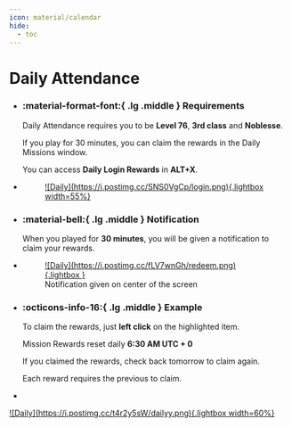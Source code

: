 ```yaml
---
icon: material/calendar
hide:
  - toc
---
```

<style>
hr {
    border-bottom: 2px solid var(--md-primary-fg-color);
    border-top: 2px solid var(--md-primary-fg-color);
    background-color: var(--md-primary-fg-color);
}
</style>
# Daily Attendance

<div class="grid cards" markdown>

- ### :material-format-font:{ .lg .middle } __Requirements__

    Daily Attendance requires you to be **Level 76**, **3rd class** and **Noblesse**.
    
    If you play for 30 minutes, you can claim the rewards in the Daily Missions window.

    You can access **Daily Login Rewards** in **ALT+X**.

- <figure markdown>
    <a href="https://postimg.cc/23KXSF0H">
    ![Daily](https://i.postimg.cc/SNS0VgCp/login.png){.lightbox width=55%}
    </a>
    </figure>

-  ### :material-bell:{ .lg .middle } __Notification__

    When you played for **30 minutes**, you will be given a notification to claim your rewards.

- <figure markdown>
    <a href="https://postimg.cc/Q9rKbPN6">
    ![Daily](https://i.postimg.cc/fLV7wnGh/redeem.png){.lightbox }
    </a>
    <figcaption>Notification given on center of the screen</figure>
    </figure>
- ### :octicons-info-16:{ .lg .middle } __Example__

    To claim the rewards, just **left click** on the highlighted item.

    Mission Rewards reset daily **6:30 AM UTC + 0**

    If you claimed the rewards, check back tomorrow to claim again.

    Each reward requires the previous to claim.

- <figure markdown>
<a href="https://postimg.cc/HryQ9b4k">
    ![Daily](https://i.postimg.cc/t4r2y5sW/dailyy.png){.lightbox width=60%}
</a>
</figure>


</div>

